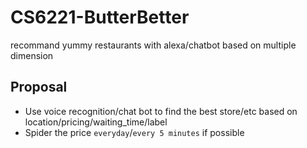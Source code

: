 # CS6221-ButterBetter
recommand yummy restaurants with alexa/chatbot based on multiple dimension

## Proposal

- Use voice recognition/chat bot to find the best store/etc based on location/pricing/waiting_time/label
- Spider the price `everyday`/`every 5 minutes` if possible
